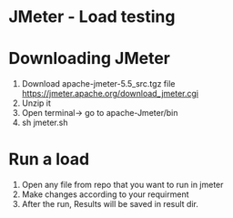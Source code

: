 # JMeter - Load testing

# Downloading JMeter
1. Download apache-jmeter-5.5_src.tgz file
https://jmeter.apache.org/download_jmeter.cgi
2. Unzip it
3. Open terminal-> go to apache-Jmeter/bin
4. sh jmeter.sh


# Run a load
1. Open any file from repo that you want to run in jmeter
2. Make changes according to your requirment
3. After the run, Results will be saved in result dir.
